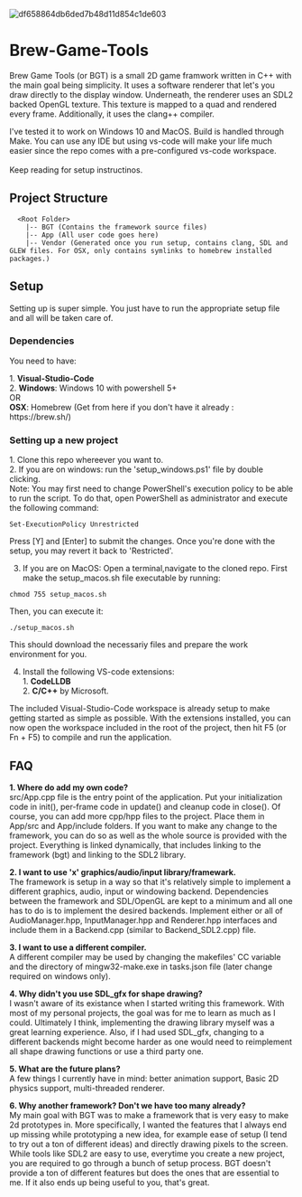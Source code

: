 ![df658864db6ded7b48d11d854c1de603](https://user-images.githubusercontent.com/8151229/169726159-d70c5323-072f-4379-80ab-7247dc127b91.gif)

# Brew-Game-Tools
Brew Game Tools (or BGT) is a small 2D game framwork written in C++ with the main goal being simplicity. 
It uses a software renderer that let's you draw directly to the display window. Underneath, the renderer uses an SDL2 backed OpenGL texture. This texture is mapped to a quad and rendered every frame. Additionally, it uses the clang++ compiler.

I've tested it to work on Windows 10 and MacOS. Build is handled through Make. You can use any IDE but using vs-code will make your life much easier since the repo comes with a pre-configured vs-code workspace.<br><br>
Keep reading for setup instructinos.

## Project Structure
```
  <Root Folder>
    |-- BGT (Contains the framework source files)
    |-- App (All user code goes here)
    |-- Vendor (Generated once you run setup, contains clang, SDL and GLEW files. For OSX, only contains symlinks to homebrew installed packages.)
```

## Setup
Setting up is super simple. You just have to run the appropriate setup file and all will be taken care of.

### Dependencies
You need to have:
<p>
  1. <b>Visual-Studio-Code</b><br>
  2. <b>Windows</b>: Windows 10 with powershell 5+<br>
  OR<br>
  <b>OSX</b>: Homebrew (Get from here if you don't have it already : https://brew.sh/)<br>
  
### Setting up a new project
<p>
  1. Clone this repo whereever you want to.<br>
  2. If you are on windows: run the 'setup_windows.ps1' file by double clicking.<br>
  Note: You may first need to change PowerShell's execution policy to be able to run the script. To do that, open PowerShell as administrator and execute the following command:
  
  ```
  Set-ExecutionPolicy Unrestricted
  ```
  Press [Y] and [Enter] to submit the changes. Once you're done with the setup, you may revert it back to 'Restricted'.
 
  3. If you are on MacOS: Open a terminal,navigate to the cloned repo. First make the setup_macos.sh file executable by running:
  
  ```
  chmod 755 setup_macos.sh
  ```
  Then, you can execute it:
  ```
  ./setup_macos.sh
  ```
This should download the necessariy files and prepare the work environment for you.<br>
  
  4. Install the following VS-code extensions: <br>
    1. <b>CodeLLDB</b><br>
    2. <b>C/C++</b> by Microsoft.<br>
  
<p>The included Visual-Studio-Code workspace is already setup to make getting started as simple as possible. With the extensions installed, you can now open the workspace included in the root of the project, then hit F5 (or Fn + F5) to compile and run the application.<br>

## FAQ
  <b>1. Where do add my own code?</b><br>
  src/App.cpp file is the entry point of the application. Put your initialization code in init(), per-frame code in update() and cleanup code in close(). Of course, you can add more cpp/hpp files to the project. Place them in App/src and App/include folders. If you want to make any change to the framework, you can do so as well as the whole source is provided with the project. Everything is linked dynamically, that includes linking to the framework (bgt) and linking to the SDL2 library.<pr>
  
  <b>2. I want to use 'x' graphics/audio/input library/framewark.</b><br>
  The framework is setup in a way so that it's relatively simple to implement a different graphics, audio, input or windowing backend. Dependencies between the framework and SDL/OpenGL are kept to a minimum and all one has to do is to implement the desired backends. Implement either or all of AudioManager.hpp, InputManager.hpp and Renderer.hpp interfaces and include them in a Backend.cpp (similar to Backend_SDL2.cpp) file.<p>
      
  <b>3. I want to use a different compiler.</b><br>
  A different compiler may be used by changing the makefiles' CC variable and the directory of mingw32-make.exe in tasks.json file (later change required on windows only).<p>
    
  <b>4. Why didn't you use SDL_gfx for shape drawing?</b><br>
  I wasn't aware of its existance when I started writing this framework. With most of my personal projects, the goal was for me to learn as much as I could. Ultimately I think, implementing the drawing library myself was a great learning experience. Also, if I had used SDL_gfx, changing to a different backends might become harder as one would need to reimplement all shape drawing functions or use a third party one.<p>
    
  <b>5. What are the future plans?</b><br>
  A few things I currently have in mind: better animation support, Basic 2D physics support, multi-threaded renderer.<p>
  
  <b>6. Why another framework? Don't we have too many already?</b><br>
    My main goal with BGT was to make a framework that is very easy to make 2d prototypes in. More specifically, I wanted the features that I always end up missing while prototyping a new idea, for example ease of setup (I tend to try out a ton of different ideas) and directly drawing pixels to the screen. While tools like SDL2 are easy to use, everytime you create a new project, you are required to go through a bunch of setup process. BGT doesn't provide a ton of different features but does the ones that are essential to me. If it also ends up being useful to you, that's great.
   
